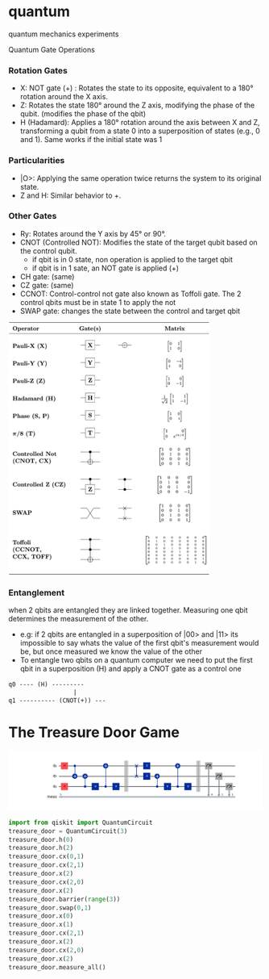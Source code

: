 # quantum
quantum mechanics experiments



Quantum Gate Operations

### Rotation Gates

- X: NOT gate (\+) : Rotates the state to its opposite, equivalent to a 180° rotation around the X axis.
- Z: Rotates the state 180° around the Z axis, modifying the phase of the qubit. (modifies the phase of the qbit)
- H (Hadamard): Applies a 180° rotation around the axis between X and Z, transforming a qubit from a state 0 into
  a superposition of states (e.g., 0 and 1).  Same works if the initial state was 1

### Particularities

- |O>: Applying the same operation twice returns the system to its original state.
- Z and H: Similar behavior to +.

### Other Gates

- Ry: Rotates around the Y axis by 45° or 90°.
- CNOT (Controlled NOT): Modifies the state of the target qubit based on the control qubit.
  - if qbit is in 0 state, non operation is applied to the target qbit
  - if qbit is in 1 sate, an NOT gate is applied (+)
- CH gate: (same)
- CZ gate: (same)
- CCNOT: Control-control not gate also known as Toffoli gate. The 2 control qbits must be in state 1 to apply the not
- SWAP gate: changes the state between the control and target qbit

<img src="img/Quantum_Logic_Gates.png" alt="Quantum Logic Gates" width="400" height="500" />


### Entanglement 
when 2 qbits are entangled they are linked together. Measuring one qbit determines the measurement of the other.
- e.g: if 2 qbits are entangled in a superposition of |00> and |11> its impossible to say whats the value of the first qbit's
measurement would be, but once measured we know the value of the other 
- To entangle two qbits on a quantum computer we need to put the first qbit in a superposition (H) and apply a CNOT gate as
a control one

```text
q0 ---- (H) ---------
                  |
q1 ---------- (CNOT(+)) ---
```


# The Treasure Door Game

![](img/treasure_door.png)

```python
import from qiskit import QuantumCircuit
treasure_door = QuantumCircuit(3)
treasure_door.h(0)
treasure_door.h(2)
treasure_door.cx(0,1)
treasure_door.cx(2,1)
treasure_door.x(2)
treasure_door.cx(2,0)
treasure_door.x(2)
treasure_door.barrier(range(3))
treasure_door.swap(0,1)
treasure_door.x(0)
treasure_door.x(1)
treasure_door.cx(2,1)
treasure_door.x(2)
treasure_door.cx(2,0)
treasure_door.x(2)
treasure_door.measure_all()
```